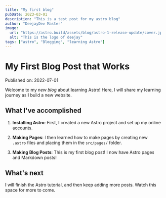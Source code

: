 ```yaml
---
title: "My first blog"
pubDate: 2023-03-01
description: "This is a test post for my astro blog"
author: "DeejayDev Master"
image:
  url: "https://astro.build/assets/blog/astro-1-release-update/cover.jpeg"
  alt: "This is the logo of deejay"
tags: ["astro", "Blogging", "learning Astro"]
---
```


# My First Blog Post that Works

Published on: 2022-07-01

Welcome to my _new blog_ about learning Astro! Here, I will share my learning journey as I build a new website.

## What I've accomplished

1. **Installing Astro**: First, I created a new Astro project and set up my online accounts.

2. **Making Pages**: I then learned how to make pages by creating new `.astro` files and placing them in the `src/pages/` folder.

3. **Making Blog Posts**: This is my first blog post! I now have Astro pages and Markdown posts!

## What's next

I will finish the Astro tutorial, and then keep adding more posts. Watch this space for more to come.
